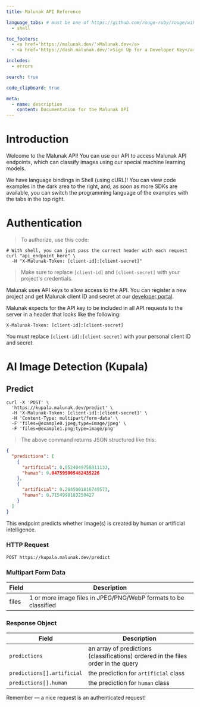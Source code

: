 ```yaml
---
title: Malunak API Reference

language_tabs: # must be one of https://github.com/rouge-ruby/rouge/wiki/List-of-supported-languages-and-lexers
  - shell

toc_footers:
  - <a href='https://malunak.dev/'>Malunak.dev</a>
  - <a href='https://dash.malunak.dev/'>Sign Up for a Developer Key</a>

includes:
  - errors

search: true

code_clipboard: true

meta:
  - name: description
    content: Documentation for the Malunak API
---
```


# Introduction

Welcome to the Malunak API! You can use our API to access Malunak API endpoints, which can classify images using our special machine learning models.

We have language bindings in Shell (using cURL)! You can view code examples in the dark area to the right, and, as soon as more SDKs are available, you can switch the programming language of the examples with the tabs in the top right.

# Authentication

> To authorize, use this code:

```shell
# With shell, you can just pass the correct header with each request
curl "api_endpoint_here" \
  -H "X-Malunak-Token: [client-id]:[client-secret]"
```

> Make sure to replace `[client-id]` and `[client-secret]` with your project's credentials.

Malunak uses API keys to allow access to the API. You can register a new project and get Malunak client ID and secret at our [developer portal](https://dash.malunak.dev/).

Malunak expects for the API key to be included in all API requests to the server in a header that looks like the following:

`X-Malunak-Token: [client-id]:[client-secret]`

<aside class="notice">
You must replace <code>[client-id]:[client-secret]</code> with your personal client ID and secret.
</aside>

# AI Image Detection (Kupala)

## Predict

```shell
curl -X 'POST' \
  'https://kupala.malunak.dev/predict' \
  -H 'X-Malunak-Token: [client-id]:[client-secret]' \
  -H 'Content-Type: multipart/form-data' \
  -F 'files=@example0.jpeg;type=image/jpeg' \
  -F 'files=@example1.png;type=image/png'
```

> The above command returns JSON structured like this:

```json
{
  "predictions": [
    {
      "artificial": 0.9524049758911133,
      "human": 0.047595005482435226
    },
    {
      "artificial": 0.2845001816749573,
      "human": 0.7154998183250427
    }
  ]
}
```

This endpoint predicts whether image(s) is created by human or artificial intelligence.

### HTTP Request

`POST https://kupala.malunak.dev/predict`

### Multipart Form Data

| Field | Description                                                     |
|-------|-----------------------------------------------------------------|
| files | 1 or more image files in JPEG/PNG/WebP formats to be classified |

### Response Object

| Field                      | Description                                                                       |
|----------------------------|-----------------------------------------------------------------------------------|
| `predictions`              | an array of predictions (classifications) ordered in the files order in the query |
| `predictions[].artificial` | the prediction for `artificial` class                                             |
| `predictions[].human`      | the prediction for `human` class                                                  |

<aside class="success">
Remember — a nice request is an authenticated request!
</aside>
